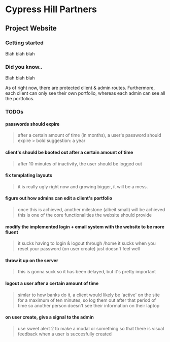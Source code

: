# Cypress Hill Partners
## Project Website

### Getting started
Blah blah blah

### Did you know..
Blah blah blah

As of right now, there are protected client & admin routes. Furthermore, each client can only see their own portfolio, whereas 
each admin can see all the portfolios.

### TODOs

#### passwords should expire
  > after a certain amount of time (in months), a user's password should expire
        > bold suggestion: a year
  
#### client's should be booted out after a certain amount of time
  > after 10 minutes of inactivity, the user should be logged out
  
#### fix templating layouts
  > it is really ugly right now and growing bigger, it will be a mess.
  
#### figure out how admins can edit a client's portfolio
  > once this is achieved, another milestone (albeit small) will be achieved
    this is one of the core functionalities the website should provide
    
#### modify the implemented login + email system with the website to be more fluent
  > it sucks having to login & logout through /home
  > it sucks when you reset your password (on user create)
    just doesn't feel well
    
#### throw it up on the server
  > this is gonna suck so it has been delayed, but it's pretty important
  
#### logout a user after a certain amount of time
  > simlar to how banks do it, a client would likely be 'active' on the site for a maximum of ten minutes,
    so log them out after that period of time so another person doesn't see their information on their laptop

#### on user create, give a signal to the admin
  > use sweet alert 2 to make a modal or something so that there is visual feedback when a user is succesfully created
